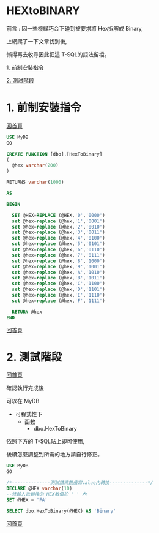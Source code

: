 # HEXtoBINARY

前言 : 因一些機緣巧合下碰到被要求將 Hex拆解成 Binary,

上網爬了一下文章找到後, 

懶得再去收尋因此把這 T-SQL的語法留檔。

 [1. 前制安裝指令](https://github.com/goelin66/Nospeek/blob/master/%5BSQL%5DHex2Binary.md#1-%E5%89%8D%E5%88%B6%E5%AE%89%E8%A3%9D%E6%8C%87%E4%BB%A4)
 
 [2. 測試階段](https://github.com/goelin66/Nospeek/blob/master/%5BSQL%5DHex2Binary.md#2-%E6%B8%AC%E8%A9%A6%E9%9A%8E%E6%AE%B5)

# 1. 前制安裝指令
[回首頁](https://github.com/goelin66/Nospeek/blob/master/%5BSQL%5DHex2Binary.md#hextobinary)
```sql
USE MyDB
GO

CREATE FUNCTION [dbo].[HexToBinary] 
(
  @hex varchar(200) 
)

RETURNS varchar(1000)

AS

BEGIN

  SET @HEX=REPLACE (@HEX,'0','0000')
  set @hex=replace (@hex,'1','0001')
  set @hex=replace (@hex,'2','0010')
  set @hex=replace (@hex,'3','0011')
  set @hex=replace (@hex,'4','0100')
  set @hex=replace (@hex,'5','0101')
  set @hex=replace (@hex,'6','0110')
  set @hex=replace (@hex,'7','0111')
  set @hex=replace (@hex,'8','1000')
  set @hex=replace (@hex,'9','1001')
  set @hex=replace (@hex,'A','1010')
  set @hex=replace (@hex,'B','1011')
  set @hex=replace (@hex,'C','1100')
  set @hex=replace (@hex,'D','1101')
  set @hex=replace (@hex,'E','1110')
  set @hex=replace (@hex,'F','1111')

  RETURN @hex
END

```
[回首頁](https://github.com/goelin66/Nospeek/blob/master/%5BSQL%5DHex2Binary.md#hextobinary)

# 2. 測試階段
[回首頁](https://github.com/goelin66/Nospeek/blob/master/%5BSQL%5DHex2Binary.md#hextobinary)

確認執行完成後

 可以在 MyDB
-  可程式性下
    -  函數
        -  dbo.HexToBinary

依照下方的 T-SQL貼上即可使用,

後續怎麼調整到所需的地方請自行修正。

```sql
USE MyDB
GO

/*--------------測試請將數值寫value內轉換--------------*/
DECLARE @HEX varchar(10)
--修輸入欲轉換的 HEX數值於 ' ' 內
SET @HEX = 'FA'

SELECT dbo.HexToBinary(@HEX) AS 'Binary'

```
[回首頁](https://github.com/goelin66/Nospeek/blob/master/%5BSQL%5DHex2Binary.md#hextobinary)
